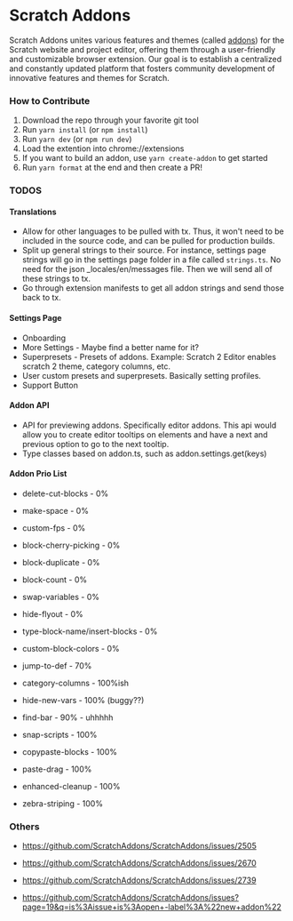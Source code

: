 # Scratch Addons

Scratch Addons unites various features and themes (called [addons](./src/addons)) for the Scratch website and project editor, offering them through a user-friendly and customizable browser extension. Our goal is to establish a centralized and constantly updated platform that fosters community development of innovative features and themes for Scratch.

### How to Contribute

1. Download the repo through your favorite git tool
2. Run `yarn install` (or `npm install`)
3. Run `yarn dev` (or `npm run dev`)
4. Load the extention into chrome://extensions
5. If you want to build an addon, use `yarn create-addon` to get started
6. Run `yarn format` at the end and then create a PR!

### TODOS

#### Translations

- Allow for other languages to be pulled with tx. Thus, it won't need to be included in the source code, and can be pulled for production builds.
- Split up general strings to their source. For instance, settings page strings will go in the settings page folder in a file called `strings.ts`. No need for the json \_locales/en/messages file. Then we will send all of these strings to tx.
- Go through extension manifests to get all addon strings and send those back to tx.

#### Settings Page

- Onboarding
- More Settings - Maybe find a better name for it?
- Superpresets - Presets of addons. Example: Scratch 2 Editor enables scratch 2 theme, category columns, etc.
- User custom presets and superpresets. Basically setting profiles.
- Support Button

#### Addon API

- API for previewing addons. Specifically editor addons. This api would allow you to create editor tooltips on elements and have a next and previous option to go to the next tooltip.
- Type classes based on addon.ts, such as addon.settings.get(keys)

#### Addon Prio List

- delete-cut-blocks - 0%
- make-space - 0%
- custom-fps - 0%
- block-cherry-picking - 0%
- block-duplicate - 0%
- block-count - 0%
- swap-variables - 0%
- hide-flyout - 0%
- type-block-name/insert-blocks - 0%
- custom-block-colors - 0%

- jump-to-def - 70%
- category-columns - 100%ish
- hide-new-vars - 100% (buggy??)
- find-bar - 90% - uhhhhh

- snap-scripts - 100%
- copypaste-blocks - 100%
- paste-drag - 100%
- enhanced-cleanup - 100%
- zebra-striping - 100%

### Others

- https://github.com/ScratchAddons/ScratchAddons/issues/2505
- https://github.com/ScratchAddons/ScratchAddons/issues/2670
- https://github.com/ScratchAddons/ScratchAddons/issues/2739

- https://github.com/ScratchAddons/ScratchAddons/issues?page=19&q=is%3Aissue+is%3Aopen+-label%3A%22new+addon%22
